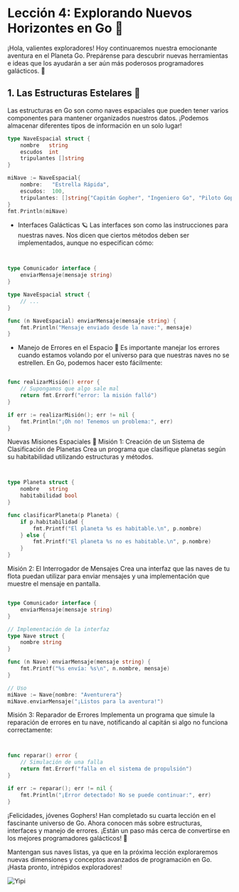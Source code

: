 
# Lección 4: Explorando Nuevos Horizontes en Go 🌌

¡Hola, valientes exploradores! Hoy continuaremos nuestra emocionante aventura en el Planeta Go. Prepárense para descubrir nuevas herramientas e ideas que los ayudarán a ser aún más poderosos programadores galácticos. 🚀

## 1. Las Estructuras Estelares 🌌

Las estructuras en Go son como naves espaciales que pueden tener varios componentes para mantener organizados nuestros datos. ¡Podemos almacenar diferentes tipos de información en un solo lugar!

```go
type NaveEspacial struct {
    nombre   string
    escudos  int
    tripulantes []string
}

miNave := NaveEspacial{
    nombre:   "Estrella Rápida",
    escudos:  100,
    tripulantes: []string{"Capitán Gopher", "Ingeniero Go", "Piloto Gopherito"},
}
fmt.Println(miNave)
```

- Interfaces Galácticas 🪐
Las interfaces son como las instrucciones para nuestras naves. Nos dicen que ciertos métodos deben ser implementados, aunque no especifican cómo:

```go


type Comunicador interface {
    enviarMensaje(mensaje string)
}

type NaveEspacial struct {
    // ...
}

func (n NaveEspacial) enviarMensaje(mensaje string) {
    fmt.Println("Mensaje enviado desde la nave:", mensaje)
}
```

- Manejo de Errores en el Espacio 🚨
Es importante manejar los errores cuando estamos volando por el universo para que nuestras naves no se estrellen. En Go, podemos hacer esto fácilmente:

```go

func realizarMisión() error {
    // Supongamos que algo sale mal
    return fmt.Errorf("error: la misión falló")
}

if err := realizarMisión(); err != nil {
    fmt.Println("¡Oh no! Tenemos un problema:", err)
}
```

Nuevas Misiones Espaciales 🚀
Misión 1: Creación de un Sistema de Clasificación de Planetas
Crea un programa que clasifique planetas según su habitabilidad utilizando estructuras y métodos.

```go


type Planeta struct {
    nombre   string
    habitabilidad bool
}

func clasificarPlaneta(p Planeta) {
    if p.habitabilidad {
        fmt.Printf("El planeta %s es habitable.\n", p.nombre)
    } else {
        fmt.Printf("El planeta %s no es habitable.\n", p.nombre)
    }
}
```

Misión 2: El Interrogador de Mensajes
Crea una interfaz que las naves de tu flota puedan utilizar para enviar mensajes y una implementación que muestre el mensaje en pantalla.

```go

type Comunicador interface {
    enviarMensaje(mensaje string)
}

// Implementación de la interfaz
type Nave struct {
    nombre string
}

func (n Nave) enviarMensaje(mensaje string) {
    fmt.Printf("%s envía: %s\n", n.nombre, mensaje)
}

// Uso
miNave := Nave{nombre: "Aventurera"}
miNave.enviarMensaje("¡Listos para la aventura!")
```

Misión 3: Reparador de Errores
Implementa un programa que simule la reparación de errores en tu nave, notificando al capitán si algo no funciona correctamente:

``` go


func reparar() error {
    // Simulación de una falla
    return fmt.Errorf("falla en el sistema de propulsión")
}

if err := reparar(); err != nil {
    fmt.Println("¡Error detectado! No se puede continuar:", err)
}
```

¡Felicidades, jóvenes Gophers!
Han completado su cuarta lección en el fascinante universo de Go. Ahora conocen más sobre estructuras, interfaces y manejo de errores. ¡Están un paso más cerca de convertirse en los mejores programadores galácticos! 🌟

Mantengan sus naves listas, ya que en la próxima lección exploraremos nuevas dimensiones y conceptos avanzados de programación en Go. ¡Hasta pronto, intrépidos exploradores!

![Yipi](https://res.cloudinary.com/dukgkrpft/image/upload/v1729378761/lessons/felicidades-yipi/jczrx7hhw88cvrfnmiae.jpg)
